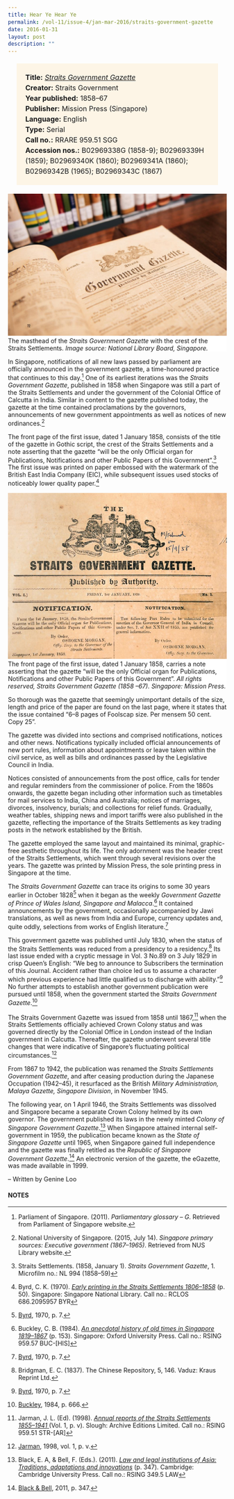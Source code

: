 ```yaml
---
title: Hear Ye Hear Ye
permalink: /vol-11/issue-4/jan-mar-2016/straits-government-gazette
date: 2016-01-31
layout: post
description: ""
---
```

<span style="background-colour: #fdf5e6; padding: 20px; margin: 20px; background:#fdf5e6; display:block; font-size:1rem; line-height:1.5rem;"> 
	<b>Title:</b> <a href="http://eservice.nlb.gov.sg/item_holding_s.aspx?bid=5289724"><i>Straits Government Gazette</i></a><br>
<b>Creator:</b> Straits Government<br>
<b>Year published:</b> 1858–67<br>
<b>Publisher:</b> Mission Press (Singapore)<br>
<b>Language:</b> English<br>
<b>Type:</b> Serial<br>
<b>Call no.:</b> RRARE 959.51 SGG<br>
<b>Accession nos.:</b> B02969338G (1858-9); 
B02969339H (1859); B02969340K (1860); 
B02969341A (1860); B02969342B (1965); 
B02969343C (1867)
</span>

<img src="/images/vol-11-issue-4/hear-ye-hear-ye/Ye1.JPG">
<div style="background-color: white;"> The masthead of the <i>Straits Government Gazette</i> with the crest of the Straits Settlements. <i>Image source: National Library Board, Singapore.</i></div>

In Singapore, notifications of all new laws passed by parliament are officially announced in the government gazette, a time-honoured practice that continues to this day.[^1] One of its earliest iterations was the *Straits Government Gazette*, published in 1858 when Singapore was still a part of the Straits Settlements and under the government of the Colonial Office of Calcutta in India. Similar in content to the gazette published today, the gazette at the time contained proclamations by the governors, announcements of new government appointments as well as notices of new ordinances.[^2]

The front page of the first issue, dated 1 January 1858, consists of the title of the gazette in Gothic script, the crest of the 
Straits Settlements and a note asserting that the gazette “will be the only Official organ for Publications, Notifications and other Public Papers of this Government”.[^3] The first issue was printed on paper embossed with the watermark of the British East India 
Company (EIC), while subsequent issues used stocks of noticeably lower quality paper.[^4]

<img src="/images/vol-11-issue-4/hear-ye-hear-ye/Ye2.JPG">
<div style="background-color: white;">  The front page of the first issue, dated 1 January 1858, carries a note asserting that 
the gazette “will be the only Official organ for Publications, Notifications and other Public Papers of this Government”. <i>All rights reserved, Straits Government Gazette (1858 –67). Singapore: Mission Press.</i></div>

So thorough was the gazette that seemingly unimportant details of the size, length and price of the paper are found on the last page, where it states that the issue contained “6–8 pages of Foolscap size. Per mensem 50 cent. Copy 25”.

The gazette was divided into sections and comprised notifications, notices and other news. Notifications typically included official announcements of new port rules, information about appointments or leave taken within the civil service, as well as bills and ordinances passed by the Legislative Council in India.

Notices consisted of announcements from the post office, calls for tender and regular reminders from the commissioner of police. From the 1860s onwards, the gazette began including other information such as timetables for mail services to India, China and Australia; notices of marriages, divorces, insolvency, burials; 
and collections for relief funds. Gradually, weather tables, shipping news and import tariffs were also published in the gazette, reflecting the importance of the Straits Settlements as key trading posts in the network established by the British.

The gazette employed the same layout and maintained its minimal, graphic-free aesthetic throughout its life. The only adornment was the header crest of the Straits Settlements, which went through several revisions over the years. The gazette was 
printed by Mission Press, the sole printing press in Singapore at the time.

The *Straits Government Gazette* can trace its origins to some 30 years earlier in October 1828[^5] when it began as the weekly *Government Gazette of Prince of Wales Island, Singapore and Malacca*.[^6] It contained announcements by the government, occasionally accompanied by Jawi translations, as well as news from India and Europe, currency updates and, quite oddly, selections from works of English literature.[^7]

This government gazette was published until July 1830, when the status of the Straits Settlements was reduced from a presidency to a residency.[^8] Its last issue ended with a cryptic message in Vol. 3 No.89 on 3 July 1829 in crisp Queen’s English: 
“We beg to announce to Subscribers the termination of this Journal. Accident rather than choice led us to assume a character 
which previous experience had little qualified us to discharge with ability.”[^9] No further attempts to establish another government publication were pursued until 1858, when the government started the *Straits Government Gazette*.[^10]

The Straits Government Gazette was issued from 1858 until 1867,[^11] when the Straits Settlements officially achieved Crown 
Colony status and was governed directly by the Colonial Office in London instead of the Indian government in Calcutta. Thereafter, 
the gazette underwent several title changes that were indicative of Singapore’s fluctuating political circumstances.[^12]

From 1867 to 1942, the publication was renamed the *Straits Settlements Government Gazette*, and after ceasing production during the Japanese Occupation (1942–45), it resurfaced as the British *Military Administration, Malaya Gazette, Singapore Division*, in November 1945.

The following year, on 1 April 1946, the Straits Settlements was dissolved and Singapore became a separate Crown Colony helmed by its own governor. The government published its laws in 
the newly minted *Colony of Singapore Government Gazette*.[^13] When Singapore attained internal self-government in 1959, the publication became known as the *State of Singapore Gazette* until 1965, when Singapore gained full independence and the gazette was finally retitled as the *Republic of Singapore Government Gazette*.[^14] An electronic version of the gazette, the eGazette, was made available in 1999. 

– Written by Genine Loo

#### **NOTES**
[^1]:Parliament of Singapore. (2011). *Parliamentary glossary – G*. Retrieved from Parliament of Singapore website.
[^2]:National University of Singapore. (2015, July 14). *Singapore primary sources: Executive government (1867–1965)*. Retrieved from NUS Library website.
[^3]:Straits Settlements. (1858, January 1). *Straits Government Gazette*, 1. Microfilm no.: NL 994 (1858–59)
[^4]:Byrd, C. K. (1970). [*Early printing in the Straits Settlements 1806–1858*](http://eservice.nlb.gov.sg/item_holding_s.aspx?bid=4081984) (p. 50). Singapore: Singapore National Library. Call no.: RCLOS 686.2095957 BYR
[^5]:[Byrd](http://eservice.nlb.gov.sg/item_holding_s.aspx?bid=4081984), 1970, p. 7.
[^6]:Buckley, C. B. (1984). [*An anecdotal history of old times in Singapore 1819–1867*](http://eservice.nlb.gov.sg/item_holding_s.aspx?bid=4082239) (p. 153). Singapore: Oxford University Press. Call no.: RSING 959.57 BUC-[HIS]
[^7]:[Byrd](http://eservice.nlb.gov.sg/item_holding_s.aspx?bid=4081984), 1970, p. 7.
[^8]:Bridgman, E. C. (1837). The Chinese Repository, 5, 146. Vaduz: Kraus Reprint Ltd.
[^9]:[Byrd](http://eservice.nlb.gov.sg/item_holding_s.aspx?bid=4081984), 1970, p. 7.
[^10]:[Buckley](http://eservice.nlb.gov.sg/item_holding_s.aspx?bid=4082239), 1984, p. 666.
[^11]:Jarman, J. L. (Ed). (1998). [*Annual reports of the Straits Settlements 1855–1941* ](http://eservice.nlb.gov.sg/item_holding_s.aspx?bid=9276660)(Vol. 1, p. v). Slough: Archive Editions Limited. Call no.: RSING 959.51 STR-[AR]
[^12]:[Jarman](http://eservice.nlb.gov.sg/item_holding_s.aspx?bid=9276660), 1998, vol. 1, p. v.
[^13]:	Black, E. A, & Bell, F. (Eds.). (2011). [*Law and legal institutions of Asia: Traditions, adaptations and innovations*](http://eservice.nlb.gov.sg/item_holding_s.aspx?bid=13961718) (p. 347). Cambridge: Cambridge University Press. Call no.: RSING 349.5 LAW
[^14]:[Black & Bell](http://eservice.nlb.gov.sg/item_holding_s.aspx?bid=13961718), 2011, p. 347.